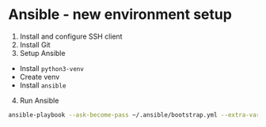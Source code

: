 # Ansible - new environment setup

1. Install and configure SSH client
1. Install Git
1. Setup Ansible

- Install `python3-venv`
- Create venv
- Install `ansible`

4. Run Ansible

```sh
ansible-playbook --ask-become-pass ~/.ansible/bootstrap.yml --extra-vars='env=dev'
```
